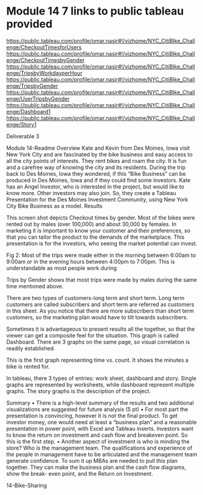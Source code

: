 # Module 14 7 links to public tableau provided

https://public.tableau.com/profile/omar.nasir#!/vizhome/NYC_CitiBIke_Challenge/CheckoutTimesforUsers
https://public.tableau.com/profile/omar.nasir#!/vizhome/NYC_CitiBIke_Challenge/CheckoutTimesbyGender
https://public.tableau.com/profile/omar.nasir#!/vizhome/NYC_CitiBIke_Challenge/TripsbyWorkdayperHour
https://public.tableau.com/profile/omar.nasir#!/vizhome/NYC_CitiBIke_Challenge/TripsbyGender
https://public.tableau.com/profile/omar.nasir#!/vizhome/NYC_CitiBIke_Challenge/UserTripsbyGender
https://public.tableau.com/profile/omar.nasir#!/vizhome/NYC_CitiBIke_Challenge/Dashboard1
https://public.tableau.com/profile/omar.nasir#!/vizhome/NYC_CitiBIke_Challenge/Story1


Deliverable 3






Module 14-Readme
Overview
Kate and Kevin from Des Moines, Iowa visit New York City and are fascinated by the bike business and easy access to all the city points of interests. They rent bikes and roam the city. It is fun and a carefree way of knowing the city and its residents. During the trip back to Des Moines, Iowa they wondered, if this “Bike Business” can be produced in Des Moines, Iowa and if they could find some investors. Kate has an Angel Investor, who is interested in the project, but would like to know more. Other investors may also join. So, they create a Tableau Presentation for the Des Moines Investment Community, using New York City Bike Business as a model.
Results
 
This screen shot depicts Checkout times by gender. Most of the bikes were rented out by males (over 100,000) and about 30,000 by females. In marketing it is important to know your customer and their preferences, so that you can tailor the product to the demands of the marketplace. This presentation is for the investors, who seeing the market potential can invest.


 Fig 2: Most of the trips were made either in the morning between 6:00am to 9:00am or in the evening hours between 4:00pm to 7:00pm. This is understandable as most people work during  


Trips by Gender  shows that most trips were made by males during the same time mentioned above.
 
There are two types of customers-long term and short term. Long term customers are called subscribers and short term are referred as customers in this sheet. As you notice that there are more subscribers than short term customers, so the marketing plan would have to tilt towards subscribers.






 
Sometimes it is advantageous to present results all the together, so that the viewer can get a composite feel for the situation. This graph is called Dashboard. There are 3 graphs on the same page, so visual correlation is readily established.






 
This is the first graph representing time vs. count. It shows the minutes a bike is rented for.








 
In tableau, there 3 types of entries: work sheet, dashboard and story. Single graphs are represented by worksheets, while dashboard represent multiple graphs. The story graphs is the description of the project.

Summary
•	There is a high-level summary of the results and two additional visualizations are suggested for future analysis (5 pt)
•	For most part the presentation is convincing, however it is not the final product. To get investor money, one would need at least a “business plan” and a reasonable presentation in power point, with Excel and Tableau inserts. Investors want to know the return on investment and cash flow and breakeven point. So this is the first step.
•	Another aspect of investment is who is minding the store? Who is the management team. The qualifications and experience of the people in management have to be articulated and the management team generate confidence.
To sum it up MBAs are needed to pull this plan together. They can make the business plan and the cash flow diagrams, show the break- even point, and the Return on Investment.


















14-Bike-Sharing

